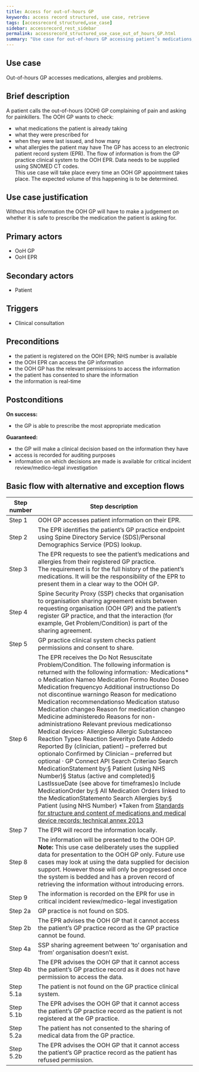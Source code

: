 ```yaml
---
title: Access for out-of-hours GP
keywords: access record structured, use case, retrieve
tags: [accessrecord_structured,use_case]
sidebar: accessrecord_rest_sidebar
permalink: accessrecord_structured_use_case_out_of_hours_GP.html
summary: "Use case for out-of-hours GP accessing patient’s medications, allergies and problems"
---
```


## Use case ##

Out-of-hours GP accesses medications, allergies and problems.

## Brief description ##

A patient calls the out-of-hours (OOH) GP complaining of pain and asking for painkillers.
The OOH GP wants to check:
-	what medications the patient is already taking
-	what they were prescribed for
-	when they were last issued, and how many
-	what allergies the patient may have
The GP has access to an electronic patient record system (EPR). The flow of information is from the GP practice clinical system to the OOH EPR. Data needs to be supplied using SNOMED CT codes.<br>
This use case will take place every time an OOH GP appointment takes place. The expected volume of this happening is to be determined.

## Use case justification ##

Without this information the OOH GP will have to make a judgement on whether it is safe to prescribe the medication the patient is asking for.

## Primary actors ##
-	OoH GP
-	OoH EPR

## Secondary actors ##

-	Patient

## Triggers ##

-	Clinical consultation

## Preconditions ##

-	the patient is registered on the OOH EPR; NHS number is available
-	the OOH EPR can access the GP information 
-	the OOH GP has the relevant permissions to access the information 
-	the patient has consented to share the information
-	the information is real-time

## Postconditions ##

**On success:**

-	the GP is able to prescribe the most appropriate medication

**Guaranteed:**

-	the GP will make a clinical decision based on the information they have
-	access is recorded for auditing purposes
-	information on which decisions are made is available for critical incident review/medico-legal investigation

## Basic flow with alternative and exception flows ##

| Step number | Step description                                                                                                                                                                                                                                                                                                                                                                                                                                                                                                                                                                                                                                                                                                                                                                                                                                                                                                                                                                                                                                                                                                                                                                                                                                                                                |
|-------------|-------------------------------------------------------------------------------------------------------------------------------------------------------------------------------------------------------------------------------------------------------------------------------------------------------------------------------------------------------------------------------------------------------------------------------------------------------------------------------------------------------------------------------------------------------------------------------------------------------------------------------------------------------------------------------------------------------------------------------------------------------------------------------------------------------------------------------------------------------------------------------------------------------------------------------------------------------------------------------------------------------------------------------------------------------------------------------------------------------------------------------------------------------------------------------------------------------------------------------------------------------------------------------------------------|
| Step  1     | OOH GP accesses patient  information on their EPR.                                                                                                                                                                                                                                                                                                                                                                                                                                                                                                                                                                                                                                                                                                                                                                                                                                                                                                                                                                                                                                                                                                                                                                                                                                              |
| Step  2     | The  EPR identifies the patient’s GP practice endpoint using Spine Directory Service  (SDS)/Personal Demographics Service (PDS) lookup.                                                                                                                                                                                                                                                                                                                                                                                                                                                                                                                                                                                                                                                                                                                                                                                                                                                                                                                                                                                                                                                                                                                                                         |
| Step  3     | The  EPR requests to see the patient’s medications and allergies from their  registered GP practice. <br>The requirement  is for the full history of the patient’s medications. It will be the  responsibility of the EPR to present them in a clear way to the OOH GP.                                                                                                                                                                                                                                                                                                                                                                                                                                                                                                                                                                                                                                                                                                                                                                                                                                                                                                                                                                                                                         |
| Step  4     | Spine  Security Proxy (SSP) checks that organisation to organisation sharing  agreement exists between requesting organisation (OOH GP) and the patient’s  register GP practice, and that the interaction (for example, Get Problem/Condition)  is part of the sharing agreement.                                                                                                                                                                                                                                                                                                                                                                                                                                                                                                                                                                                                                                                                                                                                                                                                                                                                                                                                                                                                               |
| Step  5     | GP  practice clinical system checks patient permissions and consent to share.                                                                                                                                                                                                                                                                                                                                                                                                                                                                                                                                                                                                                                                                                                                                                                                                                                                                                                                                                                                                                                                                                                                                                                                                                   |
| Step  6     | The  EPR receives the Do Not Resuscitate Problem/Condition. The  following information is returned with the following information:·          Medications* o     Medication Nameo     Medication Formo     Routeo     Doseo     Medication frequencyo     Additional instructionso     Do not discontinue warningo     Reason for medicationo     Medication recommendationso     Medication statuso     Medication changeo     Reason for medication changeo     Medicine administeredo     Reasons for non-administrationo     Relevant previous medicationso     Medical devices·          Allergieso     Allergic  Substanceo     Reaction  Typeo     Reaction  Severityo     Date  Addedo     Reported  By (clinician, patient) – preferred but optionalo     Confirmed  by Clinician – preferred but optional ·          GP  Connect API Search Criteriao     Search  MedicationStatement by:§    Patient  (using NHS Number)§    Status  (active and completed)§    LastIssueDate  (see above for timeframes)o     Include  MedicationOrder by:§    All  Medication Orders linked to the MedicationStatemento     Search  Allergies by:§    Patient  (using NHS Number) *Taken from [Standards for  structure and content of medications and medical device records: technical  annex 2013](https://github.com/nhsconnect/gpconnect/blob/feature/accessrecordstructured/pages/accessrecord_structured/Medication%20record.pdf) |
| Step  7     | The  EPR will record the information locally.                                                                                                                                                                                                                                                                                                                                                                                                                                                                                                                                                                                                                                                                                                                                                                                                                                                                                                                                                                                                                                                                                                                                                                                                                                                   |
| Step  8     | The  information will be presented to the OOH GP. <br>**Note:** This use case deliberately uses the supplied data  for presentation to the OOH GP only. Future use cases may look at using the  data supplied for decision support. However those  will only be progressed once the system is bedded and has a proven record of  retrieving the information without introducing errors.                                                                                                                                                                                                                                                                                                                                                                                                                                                                                                                                                                                                                                                                                                                                                                                                                                                                                                         |
| Step  9     | The  information is recorded on the EPR for use in critical incident review/medico-legal  investigation                                                                                                                                                                                                                                                                                                                                                                                                                                                                                                                                                                                                                                                                                                                                                                                                                                                                                                                                                                                                                                                                                                                                                                                         |
| Step  2a    | GP practice is not found on  SDS.                                                                                                                                                                                                                                                                                                                                                                                                                                                                                                                                                                                                                                                                                                                                                                                                                                                                                                                                                                                                                                                                                                                                                                                                                                                               |
| Step  2b    | The EPR advises the OOH GP  that it cannot access the patient’s GP practice record as the GP practice  cannot be found.                                                                                                                                                                                                                                                                                                                                                                                                                                                                                                                                                                                                                                                                                                                                                                                                                                                                                                                                                                                                                                                                                                                                                                         |
| Step  4a    | SSP sharing agreement  between ‘to’ organisation and ‘from’ organisation doesn’t exist.                                                                                                                                                                                                                                                                                                                                                                                                                                                                                                                                                                                                                                                                                                                                                                                                                                                                                                                                                                                                                                                                                                                                                                                                         |
| Step  4b    | The EPR advises the OOH GP  that it cannot access the patient’s GP practice record as it does not have  permission to access the data.                                                                                                                                                                                                                                                                                                                                                                                                                                                                                                                                                                                                                                                                                                                                                                                                                                                                                                                                                                                                                                                                                                                                                          |
| Step  5.1a  | The patient is not found on  the GP practice clinical system.                                                                                                                                                                                                                                                                                                                                                                                                                                                                                                                                                                                                                                                                                                                                                                                                                                                                                                                                                                                                                                                                                                                                                                                                                                   |
| Step  5.1b  | The EPR advises the OOH GP  that it cannot access the patient’s GP practice record as the patient is not  registered at the GP practice.                                                                                                                                                                                                                                                                                                                                                                                                                                                                                                                                                                                                                                                                                                                                                                                                                                                                                                                                                                                                                                                                                                                                                        |
| Step  5.2a  | The patient has not  consented to the sharing of medical data from the GP practice.                                                                                                                                                                                                                                                                                                                                                                                                                                                                                                                                                                                                                                                                                                                                                                                                                                                                                                                                                                                                                                                                                                                                                                                                             |
| Step  5.2b  | The EPR advises the OOH GP  that it cannot access the patient’s GP practice record as the patient has  refused permission.                                                                                                                                                                                                                                                                                                                                                                                                                                                                                                                                                                                                                                                                                                                                                                                                                                                                                                                                                                                                                                                                                                                                                                      |

